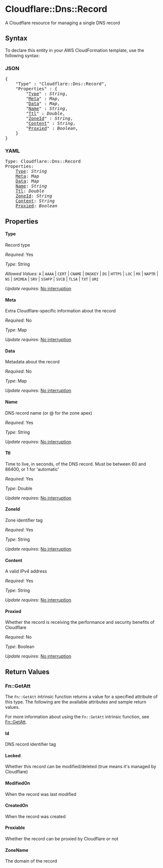 # Cloudflare::Dns::Record

A Cloudflare resource for managing a single DNS record

## Syntax

To declare this entity in your AWS CloudFormation template, use the following syntax:

### JSON

<pre>
{
    "Type" : "Cloudflare::Dns::Record",
    "Properties" : {
        "<a href="#type" title="Type">Type</a>" : <i>String</i>,
        "<a href="#meta" title="Meta">Meta</a>" : <i>Map</i>,
        "<a href="#data" title="Data">Data</a>" : <i>Map</i>,
        "<a href="#name" title="Name">Name</a>" : <i>String</i>,
        "<a href="#ttl" title="Ttl">Ttl</a>" : <i>Double</i>,
        "<a href="#zoneid" title="ZoneId">ZoneId</a>" : <i>String</i>,
        "<a href="#content" title="Content">Content</a>" : <i>String</i>,
        "<a href="#proxied" title="Proxied">Proxied</a>" : <i>Boolean</i>,
    }
}
</pre>

### YAML

<pre>
Type: Cloudflare::Dns::Record
Properties:
    <a href="#type" title="Type">Type</a>: <i>String</i>
    <a href="#meta" title="Meta">Meta</a>: <i>Map</i>
    <a href="#data" title="Data">Data</a>: <i>Map</i>
    <a href="#name" title="Name">Name</a>: <i>String</i>
    <a href="#ttl" title="Ttl">Ttl</a>: <i>Double</i>
    <a href="#zoneid" title="ZoneId">ZoneId</a>: <i>String</i>
    <a href="#content" title="Content">Content</a>: <i>String</i>
    <a href="#proxied" title="Proxied">Proxied</a>: <i>Boolean</i>
</pre>

## Properties

#### Type

Record type

_Required_: Yes

_Type_: String

_Allowed Values_: <code>A</code> | <code>AAAA</code> | <code>CERT</code> | <code>CNAME</code> | <code>DNSKEY</code> | <code>DS</code> | <code>HTTPS</code> | <code>LOC</code> | <code>MX</code> | <code>NAPTR</code> | <code>NS</code> | <code>SMIMEA</code> | <code>SRV</code> | <code>SSHFP</code> | <code>SVCB</code> | <code>TLSA</code> | <code>TXT</code> | <code>URI</code>

_Update requires_: [No interruption](https://docs.aws.amazon.com/AWSCloudFormation/latest/UserGuide/using-cfn-updating-stacks-update-behaviors.html#update-no-interrupt)

#### Meta

Extra Cloudflare-specific information about the record

_Required_: No

_Type_: Map

_Update requires_: [No interruption](https://docs.aws.amazon.com/AWSCloudFormation/latest/UserGuide/using-cfn-updating-stacks-update-behaviors.html#update-no-interrupt)

#### Data

Metadata about the record

_Required_: No

_Type_: Map

_Update requires_: [No interruption](https://docs.aws.amazon.com/AWSCloudFormation/latest/UserGuide/using-cfn-updating-stacks-update-behaviors.html#update-no-interrupt)

#### Name

DNS record name (or @ for the zone apex)

_Required_: Yes

_Type_: String

_Update requires_: [No interruption](https://docs.aws.amazon.com/AWSCloudFormation/latest/UserGuide/using-cfn-updating-stacks-update-behaviors.html#update-no-interrupt)

#### Ttl

Time to live, in seconds, of the DNS record. Must be between 60 and 86400, or 1 for 'automatic'

_Required_: Yes

_Type_: Double

_Update requires_: [No interruption](https://docs.aws.amazon.com/AWSCloudFormation/latest/UserGuide/using-cfn-updating-stacks-update-behaviors.html#update-no-interrupt)

#### ZoneId

Zone identifier tag

_Required_: Yes

_Type_: String

_Update requires_: [No interruption](https://docs.aws.amazon.com/AWSCloudFormation/latest/UserGuide/using-cfn-updating-stacks-update-behaviors.html#update-no-interrupt)

#### Content

A valid IPv4 address

_Required_: Yes

_Type_: String

_Update requires_: [No interruption](https://docs.aws.amazon.com/AWSCloudFormation/latest/UserGuide/using-cfn-updating-stacks-update-behaviors.html#update-no-interrupt)

#### Proxied

Whether the record is receiving the performance and security benefits of Cloudflare

_Required_: No

_Type_: Boolean

_Update requires_: [No interruption](https://docs.aws.amazon.com/AWSCloudFormation/latest/UserGuide/using-cfn-updating-stacks-update-behaviors.html#update-no-interrupt)

## Return Values

### Fn::GetAtt

The `Fn::GetAtt` intrinsic function returns a value for a specified attribute of this type. The following are the available attributes and sample return values.

For more information about using the `Fn::GetAtt` intrinsic function, see [Fn::GetAtt](https://docs.aws.amazon.com/AWSCloudFormation/latest/UserGuide/intrinsic-function-reference-getatt.html).

#### Id

DNS record identifier tag

#### Locked

Whether this record can be modified/deleted (true means it's managed by Cloudflare)

#### ModifiedOn

When the record was last modified

#### CreatedOn

When the record was created

#### Proxiable

Whether the record can be proxied by Cloudflare or not

#### ZoneName

The domain of the record

